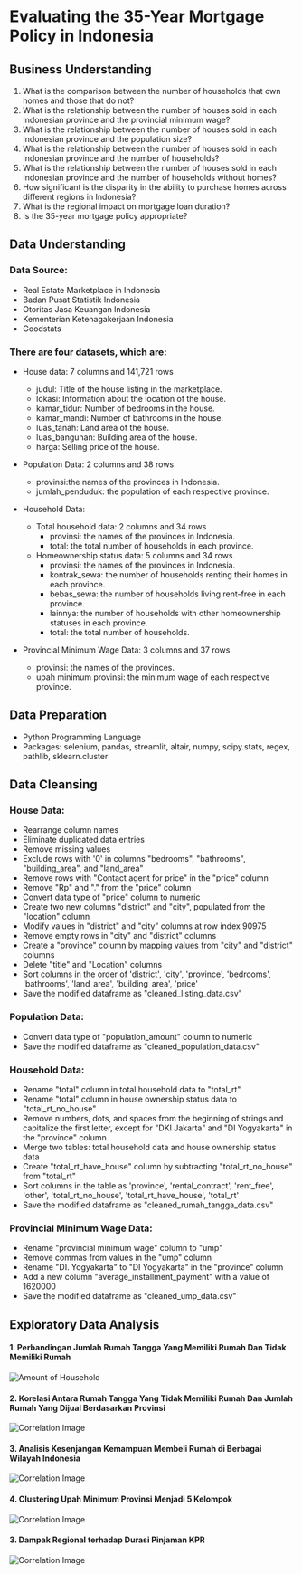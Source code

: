 # Evaluating the 35-Year Mortgage Policy in Indonesia

## Business Understanding
1. What is the comparison between the number of households that own homes and those that do not?
2. What is the relationship between the number of houses sold in each Indonesian province and the provincial minimum wage?
3. What is the relationship between the number of houses sold in each Indonesian province and the population size?
4. What is the relationship between the number of houses sold in each Indonesian province and the number of households?
5. What is the relationship between the number of houses sold in each Indonesian province and the number of households without homes?
6. How significant is the disparity in the ability to purchase homes across different regions in Indonesia?
7. What is the regional impact on mortgage loan duration?
8. Is the 35-year mortgage policy appropriate?

## Data Understanding
### Data Source:
  - Real Estate Marketplace in Indonesia
  - Badan Pusat Statistik Indonesia
  - Otoritas Jasa Keuangan Indonesia
  - Kementerian Ketenagakerjaan Indonesia
  - Goodstats
    
### There are four datasets, which are:
  - House data: 7 columns and 141,721 rows
    - judul: Title of the house listing in the marketplace.
    - lokasi: Information about the location of the house.
    - kamar_tidur: Number of bedrooms in the house.
    - kamar_mandi: Number of bathrooms in the house.
    - luas_tanah: Land area of the house.
    - luas_bangunan: Building area of the house.
    - harga: Selling price of the house.
      
  - Population Data: 2 columns and 38 rows
    - provinsi:the names of the provinces in Indonesia.
    - jumlah_penduduk: the population of each respective province.
      
  - Household Data:
    - Total household data: 2 columns and 34 rows
      - provinsi: the names of the provinces in Indonesia.
      - total: the total number of households in each province.
    - Homeownership status data: 5 columns and 34 rows
      - provinsi: the names of the provinces in Indonesia.
      - kontrak_sewa: the number of households renting their homes in each province.
      - bebas_sewa: the number of households living rent-free in each province.
      - lainnya: the number of households with other homeownership statuses in each province.
      - total: the total number of households.
        
  - Provincial Minimum Wage Data: 3 columns and 37 rows
    - provinsi: the names of the provinces.
    - upah minimum provinsi: the minimum wage of each respective province.

## Data Preparation
-	Python Programming Language
-	Packages: selenium, pandas, streamlit, altair, numpy, scipy.stats, regex, pathlib, sklearn.cluster

## Data Cleansing
### House Data:
  - Rearrange column names
  - Eliminate duplicated data entries
  - Remove missing values
  - Exclude rows with '0' in columns "bedrooms", "bathrooms", "building_area", and "land_area"
  - Remove rows with "Contact agent for price" in the "price" column
  - Remove "Rp" and "." from the "price" column
  - Convert data type of "price" column to numeric
  - Create two new columns "district" and "city", populated from the "location" column
  - Modify values in "district" and "city" columns at row index 90975
  - Remove empty rows in "city" and "district" columns
  - Create a "province" column by mapping values from "city" and "district" columns
  - Delete "title" and "Location" columns
  - Sort columns in the order of 'district', 'city', 'province', 'bedrooms', 'bathrooms', 'land_area', 'building_area', 'price'
  - Save the modified dataframe as "cleaned_listing_data.csv"

### Population Data:
  - Convert data type of "population_amount" column to numeric
  - Save the modified dataframe as "cleaned_population_data.csv"

### Household Data:
  - Rename "total" column in total household data to "total_rt"
  - Rename "total" column in house ownership status data to "total_rt_no_house"
  - Remove numbers, dots, and spaces from the beginning of strings and capitalize the first letter, except for "DKI Jakarta" and "DI Yogyakarta" in the "province" column
  - Merge two tables: total household data and house ownership status data
  - Create "total_rt_have_house" column by subtracting "total_rt_no_house" from "total_rt"
  - Sort columns in the table as 'province', 'rental_contract', 'rent_free', 'other', 'total_rt_no_house', 'total_rt_have_house', 'total_rt'
  - Save the modified dataframe as "cleaned_rumah_tangga_data.csv"

### Provincial Minimum Wage Data:
  - Rename "provincial minimum wage" column to "ump"
  - Remove commas from values in the "ump" column
  - Rename "DI. Yogyakarta" to "DI Yogyakarta" in the "province" column
  - Add a new column "average_installment_payment" with a value of 1620000
  - Save the modified dataframe as "cleaned_ump_data.csv"

## Exploratory Data Analysis
#### 1. Perbandingan Jumlah Rumah Tangga Yang Memiliki Rumah Dan Tidak Memiliki Rumah

![Amount of Household](https://raw.githubusercontent.com/luthfifathurrahman/The-35-Year-Mortgage-Policy-In-Indonesia/main/image/amount_household.png)

#### 2. Korelasi Antara Rumah Tangga Yang Tidak Memiliki Rumah Dan Jumlah Rumah Yang Dijual Berdasarkan Provinsi

![Correlation Image](https://raw.githubusercontent.com/luthfifathurrahman/The-35-Year-Mortgage-Policy-In-Indonesia/main/image/correlation.png)

#### 3. Analisis Kesenjangan Kemampuan Membeli Rumah di Berbagai Wilayah Indonesia

![Correlation Image](https://raw.githubusercontent.com/luthfifathurrahman/The-35-Year-Mortgage-Policy-In-Indonesia/main/image/Analisis%20Kesenjangan%20Kemampuan%20Membeli%20Rumah%20di%20Berbagai%20Wilayah%20Indonesia.png)

#### 4. Clustering Upah Minimum Provinsi Menjadi 5 Kelompok

![Correlation Image](https://raw.githubusercontent.com/luthfifathurrahman/The-35-Year-Mortgage-Policy-In-Indonesia/main/image/clustering.png)

#### 3. Dampak Regional terhadap Durasi Pinjaman KPR

![Correlation Image](https://raw.githubusercontent.com/luthfifathurrahman/The-35-Year-Mortgage-Policy-In-Indonesia/main/image/Dampak%20Regional%20terhadap%20Durasi%20Pinjaman%20KPR.png)
